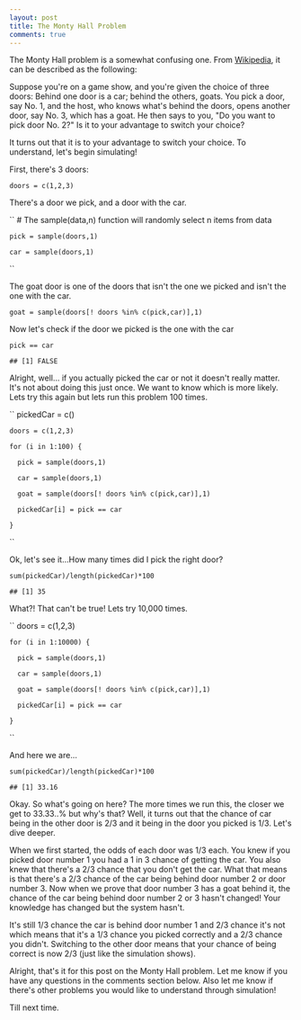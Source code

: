 ```yaml
---
layout: post
title: The Monty Hall Problem
comments: true
---
```

The Monty Hall problem is a somewhat confusing one. From
[Wikipedia](https://en.wikipedia.org/wiki/Monty_Hall_problem), it can be
described as the following:

Suppose you're on a game show, and you're given the choice of three
doors: Behind one door is a car; behind the others, goats. You pick a
door, say No. 1, and the host, who knows what's behind the doors, opens
another door, say No. 3, which has a goat. He then says to you, "Do you
want to pick door No. 2?" Is it to your advantage to switch your choice?

It turns out that it is to your advantage to switch your choice. To
understand, let's begin simulating!

First, there's 3 doors:

``
    doors = c(1,2,3)
``

There's a door we pick, and a door with the car.

``
    # The sample(data,n) function will randomly select n items from data
    
    pick = sample(doors,1)
    
    car = sample(doors,1)
``

The goat door is one of the doors that isn't the one we picked and isn't
the one with the car.

``
    goat = sample(doors[! doors %in% c(pick,car)],1)
``

Now let's check if the door we picked is the one with the car

``
    pick == car
``

``
    ## [1] FALSE
``

Alright, well... if you actually picked the car or not it doesn't really
matter. It's not about doing this just once. We want to know which is
more likely. Lets try this again but lets run this problem 100 times.

``
    pickedCar = c()
    
    doors = c(1,2,3)
    
    for (i in 1:100) {
    
      pick = sample(doors,1)
    
      car = sample(doors,1)
    
      goat = sample(doors[! doors %in% c(pick,car)],1)
    
      pickedCar[i] = pick == car
    
    }
``

Ok, let's see it...How many times did I pick the right door?

``
    sum(pickedCar)/length(pickedCar)*100
``

``
    ## [1] 35
``

What?! That can't be true! Lets try 10,000 times.

``
    doors = c(1,2,3)
    
    for (i in 1:10000) {
    
      pick = sample(doors,1)
    
      car = sample(doors,1)
    
      goat = sample(doors[! doors %in% c(pick,car)],1)
    
      pickedCar[i] = pick == car
    
    }
``

And here we are...

``
    sum(pickedCar)/length(pickedCar)*100
``

``
    ## [1] 33.16
``

Okay. So what's going on here? The more times we run this, the closer we
get to 33.33..% but why's that? Well, it turns out that the chance of
car being in the other door is 2/3 and it being in the door you picked
is 1/3. Let's dive deeper.

When we first started, the odds of each door was 1/3 each. You knew if
you picked door number 1 you had a 1 in 3 chance of getting the car. You
also knew that there's a 2/3 chance that you don't get the car. What
that means is that there's a 2/3 chance of the car being behind door
number 2 or door number 3. Now when we prove that door number 3 has a
goat behind it, the chance of the car being behind door number 2 or 3
hasn't changed! Your knowledge has changed but the system hasn't.

It's still 1/3 chance the car is behind door number 1 and 2/3 chance
it's not which means that it's a 1/3 chance you picked correctly and a
2/3 chance you didn't. Switching to the other door means that your
chance of being correct is now 2/3 (just like the simulation shows).

Alright, that's it for this post on the Monty Hall problem. Let me know
if you have any questions in the comments section below. Also let me
know if there's other problems you would like to understand through
simulation!

Till next time.
